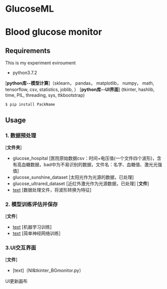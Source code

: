 # GlucoseML
# 		Blood glucose monitor

## Requirements

This is my experiment eviroument
- python3.7.2

[**python库--模型计算**]（sklearn， pandas， matplotlib， numpy， math, tensorflow, csv, statistics, joblib, ）
[**python库--UI界面**] (tkinter, hashlib, time, PIL, threading, sys, ttkbootstrap)

```终端输入，下载库
$ pip install PackName
```


## Usage

### 1. 数据预处理
[**文件夹**]
- glucose_hospital [医院原始数据csv：时间+电压值(一个文件四个波形)，含有高血糖数据，bad中为不易识别的数据，文件名：名字、血糖值、激光光强值]
- glucose_sunshine_dataset [太阳光作为光源的数据，已处理]
- glucose_ultrared_dataset [近红外激光作为光源数据，已处理]
[**文件**]
- [text](glucose_data_delay0_abs.py) [数据处理文件，将波形转换为特征]

### 2. 模型训练评估并保存
[**文件**]
- [text](glucose_ML_NIR.py) [机器学习训练]
- [text](glucose_CNN_regression.py) [简单神经网络训练]

### 3.UI交互界面
[**文件**]
- [text]（NI&tkinter_BGmonitor.py）

UI更新画布
